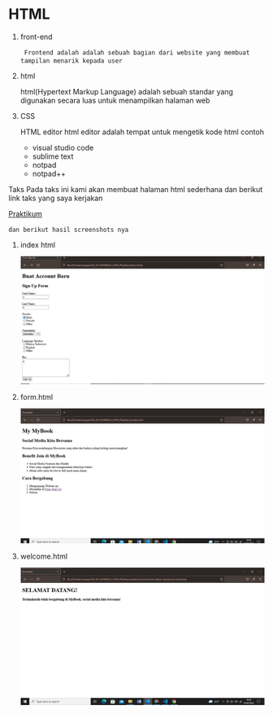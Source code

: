# HTML
1. front-end

        Frontend adalah adalah sebuah bagian dari website yang membuat tampilan menarik kepada user
     
2. html

    html(Hypertext Markup Language) adalah sebuah standar yang digunakan secara luas untuk menampilkan halaman web
3. CSS
   
      HTML editor html editor adalah tempat untuk mengetik kode html 
      contoh 
      - visual studio code
      - sublime text
      - notpad
      - notpad++
  
  
  Taks 
    Pada taks ini kami akan membuat halaman html sederhana dan berikut link taks yang saya kerjakan

 [Praktikum](https://github.com/pardi123/VUE_M-SUPARDI/tree/main/5_HTML/Praktikum)  

    dan berikut hasil screenshots nya

1. index html
   
    ![index.html](https://github.com/pardi123/VUE_M-SUPARDI/blob/main/5_HTML/Screenchots/screenshot-index.JPG) 
2. form.html

      ![form.html](https://github.com/pardi123/VUE_M-SUPARDI/blob/main/5_HTML/Screenchots/screnshoots-form.JPG) 
3. welcome.html

     ![welcome.html](https://github.com/pardi123/VUE_M-SUPARDI/blob/main/5_HTML/Screenchots/screnshoots-welcomeJPG.JPG) 
    